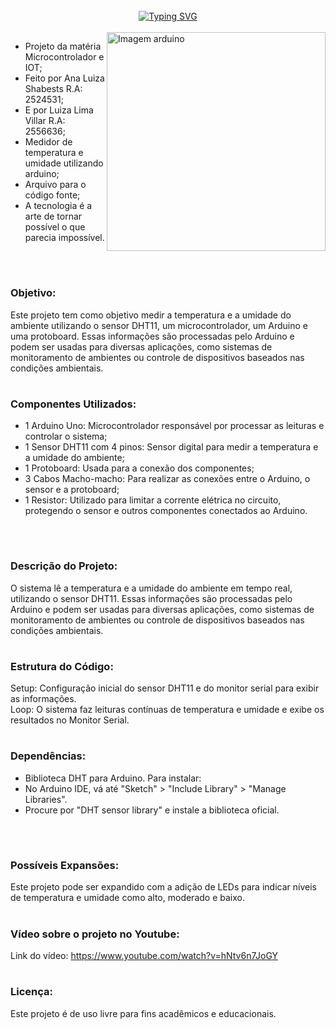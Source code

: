 <br>
<div align="center">
  <a href="https://git.io/typing-svg"><img src="https://readme-typing-svg.demolab.com?font=Fira+Code&pause=1000&color=0045F7&width=435&lines=%E2%98%80+++Microcontrolador : ++%E2%9B%88%EF%B8%8E;%E2%9D%85medidor+de+temperatura+e+umidade%E2%98%81" alt="Typing SVG" /></a>
</div>

<br>

<img src="https://www.makerhero.com/wp-content/uploads/2013/08/Circuito_DHT111.jpg" width="350px" align="right" alt="Imagem arduino">



- Projeto da matéria Microcontrolador e IOT;
- Feito por Ana Luiza Shabests R.A: 2524531;
- E por Luiza Lima Villar R.A: 2556636;
- Medidor de temperatura e umidade utilizando arduino;
- Arquivo para o código fonte;
- A tecnologia é a arte de tornar possível o que parecia impossível.

<br>

#
 <h3>Objetivo:</h3> 

Este projeto tem como objetivo medir a temperatura e a umidade do ambiente utilizando o sensor DHT11, um microcontrolador, um Arduino e uma protoboard. Essas informações são processadas pelo Arduino e podem ser usadas para diversas aplicações, como sistemas de monitoramento de ambientes ou controle de dispositivos baseados nas condições ambientais.
<br>

#

<h3>Componentes Utilizados:</h3> 

- 1 Arduino Uno: Microcontrolador responsável por processar as leituras e controlar o sistema;
- 1 Sensor DHT11 com 4 pinos: Sensor digital para medir a temperatura e a umidade do ambiente;
- 1 Protoboard: Usada para a conexão dos componentes;
- 3 Cabos Macho-macho: Para realizar as conexões entre o Arduino, o sensor e a protoboard;
- 1 Resistor: Utilizado para limitar a corrente elétrica no circuito, protegendo o sensor e outros componentes conectados ao Arduino. 
<br>

#

<h3>Descrição do Projeto:</h3> 

O sistema lê a temperatura e a umidade do ambiente em tempo real, utilizando o sensor DHT11. Essas informações são processadas pelo Arduino e podem ser usadas para diversas aplicações, como sistemas de monitoramento de ambientes ou controle de dispositivos baseados nas condições ambientais.
<br>

#

<h3>Estrutura do Código:</h3> 

Setup: Configuração inicial do sensor DHT11 e do monitor serial para exibir as informações. <br>
Loop: O sistema faz leituras contínuas de temperatura e umidade e exibe os resultados no Monitor Serial.
<br>

#

<h3>Dependências:</h3> 

- Biblioteca DHT para Arduino. Para instalar:
- No Arduino IDE, vá até "Sketch" > "Include Library" > "Manage Libraries".
- Procure por "DHT sensor library" e instale a biblioteca oficial.
<br>

#

<h3>Possíveis Expansões:</h3> 

Este projeto pode ser expandido com a adição de LEDs para indicar níveis de temperatura e umidade como alto, moderado e baixo.
<br>

#

<h3>Vídeo sobre o projeto no Youtube:</h3>

Link do vídeo: https://www.youtube.com/watch?v=hNtv6n7JoGY

#

<h3>Licença:</h3> 
Este projeto é de uso livre para fins acadêmicos e educacionais.

